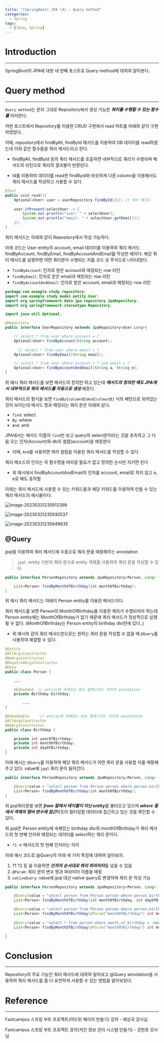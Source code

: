 ```yaml
---
title: "[SpringBoot] JPA (4) - Query method"
categories:
  - Spring
tags:
  - [Java, Spring]
---
```




# Introduction

---

SpringBoot의 JPA에 대한 네 번째 포스트로 Query method에 대하여 알아본다.



# Query method

---

`Query method`는 문자 그대로 Repository에서 생성 가능한 ***쿼리를 수행할 수 있는 함수를*** 의미한다.

저번 포스트에서 Repository를 이용한 CRUD 구현에서 read 파트를 아래와 같이 구현하였었다.

이때, repository에서 findByAll, findById 메서드를 이용하여 DB 데이터를 read하였는데 이와 같은 함수들을 쿼리 메서드라고 한다.

- findByAll, findById 등의 쿼리 메서드를 호출하면 내부적으로 쿼리가 수행되며 메서드의 리턴으로 쿼리의 결과물이 반환된다.

- Id를 이용하여 데이터를 read한 findById와 비슷하게 다른 column을 이용해서도 쿼리 메서드를 작성하고 사용할 수 있다.

```java
@Test
public void read(){
    Optional<User> user = userRepository.findById(2L); // 쿼리 메서드
		
    user.ifPresent(selectUser -> {
        System.out.println("user: " + selectUser);
        System.out.println("email: " + selectUser.getEmail());
    });
}
```



쿼리 메서드는 아래와 같이 Repository에서 작성 가능하다.

아래 코드는 User entity의 account, email 데이터를 이용하여 쿼리 메서드 findByAccount, findByEmail, findByAccountAndEmail를 작성한 예이다. 해당 쿼리 메서드를 실행하면 어떤 쿼리문이 수행되는 지를 코드 상 주석으로 나타내었다.

- `findByAccount`: 인자로 받은 account와 매칭되는 row 리턴
- `findByEmail`: 인자로 받은 email과 매칭되는 row 리턴
- `findByAccountAndEmail`: 인자로 받은 account, email과 매칭되는 row 리턴

```java
package com.example.study.repository;
import com.example.study.model.entity.User;
import org.springframework.data.jpa.repository.JpaRepository;
import org.springframework.stereotype.Repository;

import java.util.Optional;

@Repository
public interface UserRepository extends JpaRepository<User,Long>{

    // select * from user where account = ?
    Optional<User> findByAccount(String account);
		
	  // select * from user where email = ?
    Optional<User> findByEmail(String email);

    // select * from user where account = ? and email = ?
    Optional<User> findByAccountAndEmail(String a, String e);
}
```

위 예시 쿼리 메서드를 보면 메서드의 정의만 하고 있는데 ***메서드의 정의만 해도 JPA에서 내부적으로 쿼리 메서드를 자동으로 생성*** 해준다.

쿼리 메서드의 형식을 보면 `findBy{column명}And{colmun명}` 식의 패턴으로 되어있는 것이 보이는데 메서드 명과 매칭되는 쿼리 문은 아래와 같다.

- `find`: select
- `By`: where
- `And`: and

JPA에서는 메서드 이름의 `find`만 보고 query의 select문이라는 것을 추측하고 그 다음 오는 인자(Account)와 db의 컬럼(account)을 매칭한다

- 이때, `And`를 사용하면 여러 컬럼을 이용한 쿼리 메서드를 작성할 수 있다.

 쿼리 메소드의 인자는 꼭 함수명을 따라갈 필요가 없고 정의한 순서만 지키면 된다

- 위 예시에서 findByAccountAndEmail의 인자를 account, email로 하지 않고 a, e로 해도 동작함



아래는 쿼리 메서드에 사용할 수 있는 키워드들과 해당 키워드를 이용하여 만들 수 있는 쿼리 메서드의 예시들이다.

![image-20230331235912399](../../assets/images/03-28-spring-jpa/21.png)

![image-20230331235930537](../../assets/images/03-28-spring-jpa/22.png)

![image-20230331235949635](../../assets/images/03-28-spring-jpa/23.png)



## @Query

jpql을 이용하여 쿼리 메서드에 수동으로 쿼리 문을 매핑해주는 annotation

> `jpql`: entity 기반의 쿼리 문으로 entity 객체를 사용하여 쿼리 문을 작성할 수 있다.

```java
public interface PersonRepository extends JpaRepository<Person, Long> {

    List<Person> findByMonthOfBirthday(int monthOfBirthday);
}
```

위 예시 쿼리 메서드는 아래의 Person entity를 이용한 메서드이다.

쿼리 메서드를 보면 Person의 MonthOfBirthday를 이용한 쿼리가 수행되어야 하는데 Person entity에는 MonthOfBirthday가 없기 때문에 쿼리 메서드가 정상적으로 실행될 수 없다. (MonthOfBirthday는 Person entity의 birthday dto안에 있다.,)

- 위 예시와 같이 쿼리 메서드만으로는 원하는 쿼리 문을 작성할 수 없을 때 `@Query`를 사용하여 해결할 수 있다.

```java
@Entity
@AllArgsConstructor
@NoArgsConstructor
@RequiredArgsConstructor
@Data
public class Person {

    ...

    @Embedded  // entity에 속해있는 dto 클래스라는 의미의 annotation
    private Birthday birthday;

		...
}
```

```java
@Embeddable  	// entity에 속해있는 dto 클래스라는 의미의 annotation
@AllArgsConstructor
@NoArgsConstructor
public class Birthday {

    private int yearOfBirthday;
    private int monthOfBirthday;
    private int dayOfBirthday;
}
```



아래 예시는 `@Query`를 이용하여 해당 쿼리 메서드가 어떤 쿼리 문을 사용할 지를 매핑해주고 있다. value에 `jpql` 쿼리 문이 들어간다.

```java
public interface PersonRepository extends JpaRepository<Person, Long> {

  	@Query(value = "select person from Person person where person.birthday.monthOfBirthday = ?1")    
    List<Person> findByMonthOfBirthday(int monthOfBirthday);
}

```

위 jpql쿼리문을 보면 ***from 절에서 테이블이 아닌 entity***를 불러오고 있으며 ***where 절에서 객체의 멤버 변수에 접근***하듯이 필터링할 데이터에 접근하고 있는 것을 확인할 수 있다.

위 jpql은 Person entity에 속해있는 birthday dto의 monthOfBirthday가 쿼리 메서드의 첫 번째 인자와 매칭되는 데이터를 select하는 쿼리 문이다.

- `?1` → 메서드의 첫 번째 인자라는 의미



아래 예시 코드로 @Query의 아래 세 가지 특징에 대하여 알아보자.

1. ?1 ?2 등 을 이용하면 ***인자의 순서대로 쿼리 파라미터***를 넣을 수 있음
2. `@Param`: 쿼리 문의 변수 명과 파라미터 이름을 매핑
3. `nativeQuery`: value에 jpql 대신 native query로 변경하여 쿼리 문 작성 가능

```java
public interface PersonRepository extends JpaRepository<Person, Long> {

    @Query(value = "select person from Person person where person.birthday.monthOfBirthday = ?1 and person.birthday.dayOfBirthday = ?2") // ?1 ?2 등을 이용하여 여러 파라미터 사용
    List<Person> findByMonthOfBirthday(int monthOfBirthday, int dayOfBirthday);

    @Query(value = "select person from Person person where person.birthday.monthOfBirthday = :monthOfBirthday and person.birthday.dayOfBirthday = :dayOfBirthday")
    List<Person> findByMonthOfBirthday(@Param("monthOfBirthday") int month, @Param("dayOfBirthday") int day); // @Param을 이용하여 파라미터의 이름 매핑
    
    @Query(value = "select * from person where month_of_birthday = :monthOfBirthday and day_of_birthday = :dayOfBirthday", nativeQuery = true) // nativeQuery를 이용하여 native 쿼리 문 사용
    List<Person> findByMonthOfBirthday(@Param("monthOfBirthday") int month, @Param("dayOfBirthday") int day);

}
```



# Conclusion

---

Repository의 주요 기능인 쿼리 메서드에 대하여 알아보고 @Query annotation을 사용하여 쿼리 메서드를 좀 더 유연하게 사용할 수 있는 방법을 알아보았다.

# Reference

---

Fastcampus 스프링 부트 프로젝트(어드민 페이지 만들기) 강의 - 예상국 강사님

Fastcampus 스프링 부트 프로젝트 강의(지인 정보 관리 시스템 만들기) - 강현호 강사님
